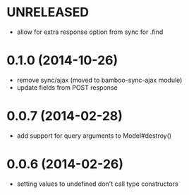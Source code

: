 # UNRELEASED

  * allow for extra response option from sync for .find

# 0.1.0 (2014-10-26)

  * remove sync/ajax (moved to bamboo-sync-ajax module)
  * update fields from POST response

# 0.0.7 (2014-02-28)

  * add support for query arguments to Model#destroy()

# 0.0.6 (2014-02-26)

  * setting values to undefined don't call type constructors
